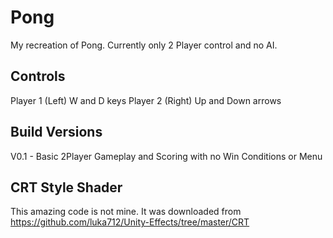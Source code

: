 # Pong
My recreation of Pong. Currently only 2 Player control and no AI.
 
## Controls
Player 1 (Left) W and D keys
Player 2 (Right) Up and Down arrows

## Build Versions
V0.1 - Basic 2Player Gameplay and Scoring with no Win Conditions or Menu

## CRT Style Shader
This amazing code is not mine. It was downloaded from https://github.com/luka712/Unity-Effects/tree/master/CRT
